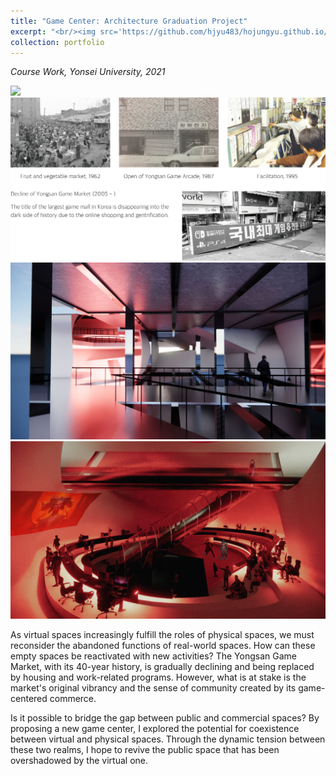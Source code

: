 ```yaml
---
title: "Game Center: Architecture Graduation Project"
excerpt: "<br/><img src='https://github.com/hjyu483/hojungyu.github.io/blob/master/images/game_center.png?raw=true'>"
collection: portfolio
---
```


*Course Work, Yonsei University, 2021* <br>

<img src = 'https://github.com/hjyu483/hojungyu.github.io/blob/master/images/gamecenter-3.png?raw=true'>

<img src = 'https://github.com/hjyu483/hojungyu.github.io/blob/master/images/game_center_0.png?raw=true'>

<img src = 'https://github.com/hjyu483/hojungyu.github.io/blob/master/images/gamecenter-1.jpg?raw=true'>

<img src = 'https://github.com/hjyu483/hojungyu.github.io/blob/master/images/gamecenter-2.jpg?raw=true'>

As virtual spaces increasingly fulfill the roles of physical spaces, we must reconsider the abandoned functions of real-world spaces. How can these empty spaces be reactivated with new activities? The Yongsan Game Market, with its 40-year history, is gradually declining and being replaced by housing and work-related programs. However, what is at stake is the market's original vibrancy and the sense of community created by its game-centered commerce.

Is it possible to bridge the gap between public and commercial spaces? By proposing a new game center, I explored the potential for coexistence between virtual and physical spaces. Through the dynamic tension between these two realms, I hope to revive the public space that has been overshadowed by the virtual one.

